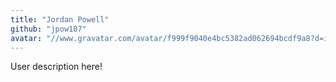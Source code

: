 ```yaml
---
title: "Jordan Powell"
github: "jpow187"
avatar: "//www.gravatar.com/avatar/f999f9040e4bc5382ad062694bcdf9a8?d=identicon"
---
```


User description here!
